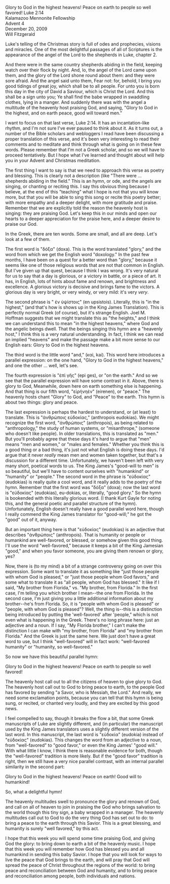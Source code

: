 Glory to God in the highest heavens! Peace on earth to people so well favored!
Luke 2:14  
Kalamazoo Mennonite Fellowship  
Advent 4  
December 20, 2009  
Will Fitzgerald

Luke's telling of the Christmas story is full of odes and prophecies, visions and miracles. One of the most delightful passages of all of Scriptures is the appearance of the angel of the Lord to the shepherds in Luke, chapter 2. 

And there were in the same country shepherds abiding in the field, keeping watch over their flock by night. And, lo, the angel of the Lord came upon them, and the glory of the Lord shone round about them: and they were sore afraid. And the angel said unto them, Fear not: for, behold, I bring you good tidings of great joy, which shall be to all people. For unto you is born this day in the city of David a Saviour, which is Christ the Lord. And this shall be a sign unto you; Ye shall find the babe wrapped in swaddling clothes, lying in a manger. And suddenly there was with the angel a multitude of the heavenly host praising God, and saying, "Glory to God in the highest, and on earth peace, good will toward men."

I want to focus on that last verse, Luke 2:14. It has an incantation-like rhythm, and I'm not sure I've ever paused to think about it. As it turns out, a number of the Bible scholars and webloggers I read have been discussing a proper translation of this verse, and it's been very interesting to read their comments and to meditate and think through what is going on in these few words. Please remember that I'm not a Greek scholar, and so we will have to proceed tentatively. But I hope what I've learned and thought about will help you in your Advent and Christmas meditation.

The first thing I want to say is that we need to approach this verse as poetry and blessing. This is clearly not a description (like "There were ... shepherds abiding in the field." This is an hymn, or ode, and the angels are singing, or chanting or reciting this. I say this obvious thing because I believe, at the end of this "teaching" what I hope is not that you will know more, but that you will be able to sing this song or recite this poetry better; with more empathy and a deeper delight, with more gratitude and praise. Remember that we are explicitly told the reason the heavenly host is singing: they are praising God. Let's keep this in our minds and open our hearts to a deeper appreciation for the praise here, and a deeper desire to praise our God.

In the Greek, there are ten words. Some are small, and all are deep. Let's look at a few of them. 

The first word is "δόξα" (doxa). This is the word translated "glory," and the word from which we get the English word "doxology." In the past few months, I have been on a quest for a better word than "glory," because it seems like one of those religious words that are not that common in English. But I've given up that quest, because I think I was wrong. It's very natural for us to say that a day is glorious, or a victory in battle, or a piece of art. It has, in English, lots of hints about fame and renown, and brightness and excellence. A glorious victory is decisive and brings fame to the victors. A glorious day is very bright, or very windy, or very mild: it's very _very_. 

The second phrase is " ἐν ὑψίστοις" (en upsistois). Literally, this is "in the highest," (and that's how is shows up in the King James Translation). This is perfectly normal Greek (of course), but it's strange English. Joel M. Hoffman suggests that we might translate this as "the heights," and I think we can understand this to mean "in the highest heavens," where God and the angelic beings dwell. That the beings singing this hymn are a "heavenly host," I think this is a very natural understanding. In fact, I think we can read an implied "heavens" and make the passage make a bit more sense to our English ears: Glory to God in the highest heavens.

The third word is the little word "and," (καὶ, kai). This word here introduces a parallel expression: on the one hand, "Glory to God in the highest heavens," and one the other ... well, let's see.

The fourth expression is "ἐπὶ γῆς" (epi ges), or "on the earth." And so we see that the parallel expression will have some contrast in it. Above, there is glory to God, Meanwhile, down here on earth something else is happening. And that thing is our fifth word, "εἰρήνηἐν" (eirenen), or "peace." The heavenly hosts chant "Glory" to God, and "Peace" to the earth. This hymn is about two things: glory and peace. 

The last expression is perhaps the hardest to understand, or (at least) to translate. This is "ἀνθρώποις εὐδοκίας," (anthropois eudokias). We might recognize the first word, "ἀνθρώποις" (anthropois), as being related to "anthropology," the study of human systems, or "misanthrope," (someone who doesn't like people). In older translations, this is translated as "men." But you'll probably agree that these days it's hard to argue that "men" means "men and women," or  "males and females." Whether you think this is a good thing or a bad thing, it's just not what English is doing these days. I'd argue that it never _really_ mean men and women taken together, but that's a discussion for a different time. Unfortunately, we haven't been left with very many short, poetical words to us. The King James's "good-will to men" is so beautiful, but we'll have to content ourselves with "humankind" or "humanity" or "people."  The second word in the phrase is "εὐδοκίας" (eudokias) is really quite a cool word, and it really adds to the poetry of the hymn. Remember that the first word was "δόξα" (doxa); now the last word is "εὐδοκίας" (eudokias), eu-dokias, or, literally, "good glory." So the hymn is bookended with this literally glorious word. (I thank Kurt Gayle for noting this, and the general poetic and parallel structure of the hymn). Unfortunately, English doesn't really have a good parallel word here, though I really commend the King James translator for "good-will;" he got the "good" out of it, anyway. 

But an important thing here is that  "εὐδοκίας" (eudokias) is an adjective that describes  "ἀνθρώποις" (anthropois). That is humanity or people or humankind are well-favored, or blessed, or somehow given this good thing. I'll use the word "well-favored," because it keeps a bit of the King Jamesian "good," and when you favor someone, you are giving them renown or glory, yes? 

Now, there is (to my mind) a bit of a strange controversy going on over this expression. Some want to translate it as something like "just those people with whom God is pleased," or "just those people whom God favors," and some what to translate it as "all people, whom God has blessed." It like if I said, "My brother from Florida," vs. "My brother, from Florida." In the first case, I'm telling you which brother I mean--the one from Florida. In the second case, I'm just giving you a little additional information about my brother--he's from Florida. So, it is "people with whom God is pleased" or "people, with whom God is pleased"? Well, the thing is--this is a distinction being introduced by putting the 'well-favored' after 'people," which is not even what is happening in the Greek. There's no long phrase here: just an adjective and a noun. If I say, "My Florida brother," I can't make the distinction I can make with "my brother, from Florida" and "my brother from Florida." And the Greek is just the same here. We just don't have a great word to use, but I think "well-favored" will in fact work: "well-favored humanity" or "humanity, so well-favored." 

So now we have this beautiful parallel hymn:

Glory to God in the highest heavens! 
Peace on earth to people so well favored! 

The heavenly host call out to all the citizens of heaven to give glory to God. The heavenly host call out to God to bring peace to earth, to the people God has favored by sending "a Savor, who is Messiah, the Lord." And really, we need some exclamation points, because you can tell that this hymn is being sung, or recited, or chanted very loudly, and they are excited by this good news. 

I feel compelled to say, though it breaks the flow a bit, that some Greek manuscripts of Luke are slightly different, and (in particular) the manuscript used by the King James translators uses a slightly different version of the last word. In this manuscript, the last word is "εὐδοκία" (eudokia) instead of "εὐδοκίας" (eudokias). This changes the word from an adjective to a noun, from "well-favored" to "good favor," or even the King James' "good will." With what little I know, I think there is reasonable evidence for both, though the "well-favored" tradition is more likely. But if the "good favor" tradition is right, then we still have a very nice parallel contrast, with an internal parallel similarity in the second part:

Glory to God in the highest heavens!
Peace on earth! Good will to humankind!

So, what a delightful hymn!

The heavenly multitudes swell to pronounce the glory and renown of God, and call on all of heaven to join in praising the God who brings salvation to the world though this tiny sign, a baby wrapped in a manager. The heavenly multitudes call out to God to do the very thing God has set out to do: to bring a peace to the earth through this Savior. This is a great blessing, and humanity is surely "well favored," by this act. 

I hope that this week you will spend some time praising God, and giving God the glory: to bring down to earth a bit of the heavenly music. I hope that this week you will remember how God has blessed you and all humankind in sending this baby Savior. I hope that you will look for ways to live the peace that God brings to the earth, and will pray that God will spread the peace of Christ throughout the regions of the world: to bring peace and reconciliation between God and humanity, and to bring peace and reconciliation among people, both individuals and nations.